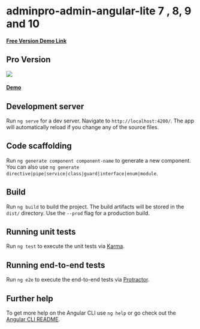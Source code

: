 # adminpro-admin-angular-lite 7 , 8, 9 and 10

<h4><a href="https://wrappixel.com/demos/angular-admin-templates/admin-pro-angular-lite/angular/component/cards">Free Version Demo Link</a></h4>

## Pro Version

<a href="https://www.wrappixel.com/templates/adminpro-angular-dashboard/"><img src="https://www.wrappixel.com/wp-content/uploads/2019/01/adminpro-angular-nw-1.jpg"/></a><br/>

<h4><a href="https://wrappixel.com/demos/angular-admin-templates/admin-pro-angular/main/dashboard/dashboard1">Demo</a></h4>

## Development server

Run `ng serve` for a dev server. Navigate to `http://localhost:4200/`. The app will automatically reload if you change any of the source files.

## Code scaffolding

Run `ng generate component component-name` to generate a new component. You can also use `ng generate directive|pipe|service|class|guard|interface|enum|module`.

## Build

Run `ng build` to build the project. The build artifacts will be stored in the `dist/` directory. Use the `--prod` flag for a production build.

## Running unit tests

Run `ng test` to execute the unit tests via [Karma](https://karma-runner.github.io).

## Running end-to-end tests

Run `ng e2e` to execute the end-to-end tests via [Protractor](http://www.protractortest.org/).

## Further help

To get more help on the Angular CLI use `ng help` or go check out the [Angular CLI README](https://github.com/angular/angular-cli/blob/master/README.md).
